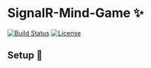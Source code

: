 # SignalR-Mind-Game ✨

[![Build Status](https://img.shields.io/badge/build-passing-brightgreen)](https://github.com/Toms343/SignalR-Mind-Game)
[![License](https://img.shields.io/badge/license-MIT-blue)](https://github.com/Toms343/SignalR-Mind-Game/blob/main/LICENSE)

## Setup 🌱

